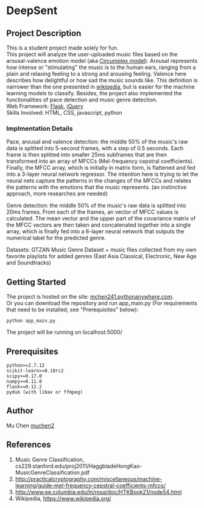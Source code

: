 # DeepSent
## Project Description
This is a student project made solely for fun.<br/>
This project will analyze the user-uploaded music files based on the arousal-valence emotion model (aka [Circumplex model](https://en.wikipedia.org/wiki/Emotion_classification)). Arousal represents how intense or "stimulating" the music is to the human ears, ranging from a plain and relaxing feeling to a strong and arousing feeling. Valence here describes how delightful or how sad the music sounds like. This definition is narrower than the one presented in [wikipedia](https://en.wikipedia.org/wiki/Valence_(psychology)), but is easier for the machine learning models to classify. Besides, the project also implemented the functionalities of pace detection and music genre detection.<br/>
Web Framework: [Flask](http://flask.pocoo.org/), [jQuery](https://jquery.com/)<br/>
Skills Involved: HTML, CSS, javascript, python<br/>

### Implmentation Details
Pace, arousal and valence detection: the middle 50% of the music's raw data is splitted into 5-second frames, with a step of 0.5 seconds. Each frame is then splitted into smaller 25ms subframes that are then transformed into an array of MFCCs (Mel-frequency cepstral coefficients). Finally, the MFCC array, which is initially in matrix form, is flattened and fed into a 3-layer neural network regressor. The intention here is trying to let the neural nets capture the patterns in the changes of the MFCCs and relates the patterns with the emotions that the music represents. (an instinctive approach, more researches are needed)<br/>

Genre detection: the middle 50% of the music's raw data is splitted into 20ms frames. From each of the frames, an vector of MFCC values is calculated. The mean vector and the upper part of the covariance matrix of the MFCC vectors are then taken and concatenated together into a single array, which is finally fed into a 6-layer neural network that outputs the numerical label for the predicted genre.<br/>

Datasets: GTZAN Music Genre Dataset + music files collected from my own favorite playlists for added genres (East Asia Classical, Electronic, New Age and Soundtracks)   

## Getting Started
The project is hosted on the site: [mchen241.pythonanywhere.com](https://mchen241.pythonanywhere.com).<br/>
Or you can download the repository and run app_main.py (For requirements that need to be installed, see "Prerequisites" below):
```
python app_main.py
```
The project will be running on localhost:5000/

## Prerequisites
```
python>=2.7.12
scikit-learn>=0.18rc2
scipy>=0.17.0
numpy>=0.11.0
flask>=0.12.2
pydub (with libav or ffmpeg)
```

## Author
Mu Chen [muchen2](https://github.com/muchen2)

## References
1. Music Genre Classification, cs229.stanford.edu/proj2011/HaggbladeHongKao-MusicGenreClassification.pdf
2. http://practicalcryptography.com/miscellaneous/machine-learning/guide-mel-frequency-cepstral-coefficients-mfccs/
3. http://www.ee.columbia.edu/ln/rosa/doc/HTKBook21/node54.html
4. Wikipedia, https://www.wikipedia.org/
